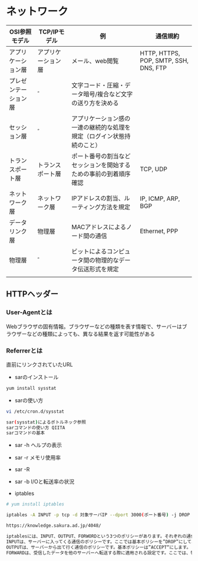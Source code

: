 # ネットワーク

| OSI参照モデル | TCP/IPモデル | 例 |　通信規約 |
| - | - | - | -|
| アプリケーション層 | アプリケーション層 | メール、web閲覧 | HTTP, HTTPS, POP, SMTP, SSH, DNS, FTP |
| プレゼンテーション層 | ゛ | 文字コード・圧縮・データ暗号/複合など文字の送り方を決める |  |
| セッション層 | ゛ | アプリケーション感の一連の継続的な処理を規定（ログイン状態持続のこと） |  |
| トランスポート層 | トランスポート層 | ポート番号の割当などセッションを開始するための事前の到着順序確認 | TCP, UDP |
| ネットワーク層 | ネットワーク層 | IPアドレスの割当、ルーティング方法を規定 | IP, ICMP, ARP, BGP |
| データリンク層 | 物理層 | MACアドレスによるノード間の通信 | Ethernet, PPP |
| 物理層 | ゛ | ビットによるコンピュータ間の物理的なデータ伝送形式を規定 |  |
|  |  |  |  |

## HTTPヘッダー

### User-Agentとは

Webブラウザの固有情報。ブラウザーなどの種類を表す情報で、サーバーはブラウザーなどの種類によっても、異なる結果を返す可能性がある

### Referrerとは

直前にリンクされていたURL

* sarのインストール

```sh
yum install sysstat
```

* sarの使い方

```sh
vi /etc/cron.d/sysstat

sar(sysstat)によるボトルネック参照
sarコマンドの使い方 QIITA
sarコマンドの基本
```

* sar -h ヘルプの表示
* sar -r メモリ使用率
* sar -R

* sar -b I/Oと転送率の状況

* iptables

```sh
# yum install iptables

iptables -A INPUT -p tcp -d 対象サーバIP --dport 3000(ポート番号) -j DROP

https://knowledge.sakura.ad.jp/4048/

iptablesには、INPUT、OUTPUT、FORWORDという3つのポリシーがあります。それぞれの通信の基本ポリシーを”DROP”(拒否)、”ACCEPT”(許可)のどちらかに設定できます。
INPUTは、サーバーに入ってくる通信のポリシーです。ここでは基本ポリシーを”DROP”にして、あとで個別のポートに対して許可する設定にします。
OUTPUTは、サーバーから出て行く通信のポリシーです。基本ポリシーは”ACCEPT“にします。
FORWARDは、受信したデータを他のサーバーへ転送する際に適用される設定です。ここでは、特に転送するサーバーは無いので”DROP”にします。

```

